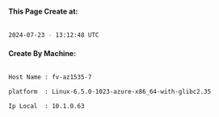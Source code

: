 
   
#### This Page Create at:

```bash

2024-07-23 - 13:12:48 UTC

```

#### Create By Machine:

```bash

Host Name : fv-az1535-7

platform  : Linux-6.5.0-1023-azure-x86_64-with-glibc2.35

Ip Local  : 10.1.0.63

```

